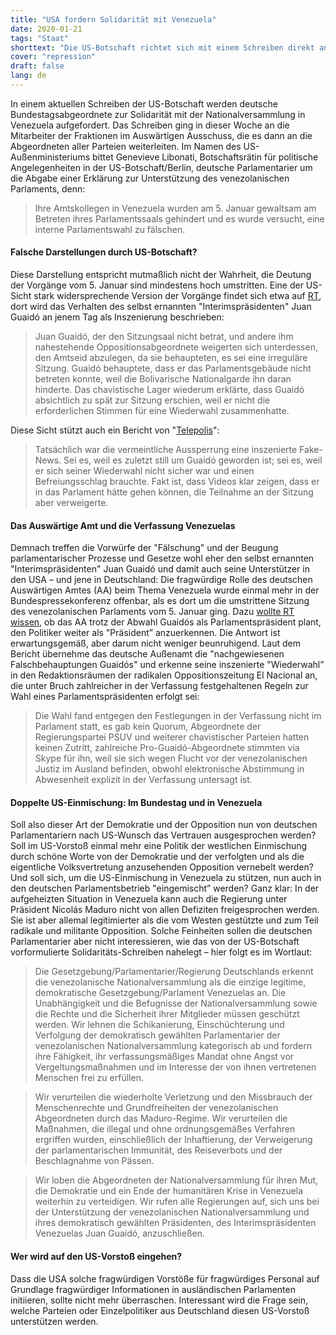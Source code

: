 ```yaml
---
title: "USA fordern Solidarität mit Venezuela"
date: 2020-01-21
tags: "Staat"
shorttext: "Die US-Botschaft richtet sich mit einem Schreiben direkt an deutsche Abgeordnete, um die Regierung Venezuelas anzugreifen."
cover: "repression"
draft: false
lang: de
---
```


In einem aktuellen Schreiben der US-Botschaft werden deutsche Bundestagsabgeordnete zur Solidarität mit der Nationalversammlung in Venezuela aufgefordert. Das Schreiben ging in dieser Woche an die Mitarbeiter der Fraktionen im Auswärtigen Ausschuss, die es dann an die Abgeordneten aller Parteien weiterleiten. Im Namen des US-Außenministeriums bittet Genevieve Libonati, Botschaftsrätin für politische Angelegenheiten in der US-Botschaft/Berlin, deutsche Parlamentarier um die Abgabe einer Erklärung zur Unterstützung des venezolanischen Parlaments, denn:

> Ihre Amtskollegen in Venezuela wurden am 5. Januar gewaltsam am Betreten ihres Parlamentssaals gehindert und es wurde versucht, eine interne Parlamentswahl zu fälschen.

#### Falsche Darstellungen durch US-Botschaft?

Diese Darstellung entspricht mutmaßlich nicht der Wahrheit, die Deutung der Vorgänge vom 5. Januar sind mindestens hoch umstritten. Eine der US-Sicht stark widersprechende Version der Vorgänge findet sich etwa auf [RT](https://deutsch.rt.com/amerika/96433-venezuela-wahlt-neuen-parlamentsprasidenten-juan-guaido-ohne-basis/ "Selbst ernannter 'Präsident' Juan Guaidó als Parlamentspräsident von Venezuela abgewählt"), dort wird das Verhalten des selbst ernannten "Interimspräsidenten" Juan Guaidó an jenem Tag als Inszenierung beschrieben:

> Juan Guaidó, der den Sitzungsaal nicht betrat, und andere ihm nahestehende Oppositionsabgeordnete weigerten sich unterdessen, den Amtseid abzulegen, da sie behaupteten, es sei eine irreguläre Sitzung. Guaidó behauptete, dass er das Parlamentsgebäude nicht betreten konnte, weil die Bolivarische Nationalgarde ihn daran hinderte. Das chavistische Lager wiederum erklärte, dass Guaidó absichtlich zu spät zur Sitzung erschien, weil er nicht die erforderlichen Stimmen für eine Wiederwahl zusammenhatte.

Diese Sicht stützt auch ein Bericht von "[Telepolis](https://www.heise.de/tp/features/Venezuelas-Problempraesident-4633644.html "Venezuelas Problempräsident")":

> Tatsächlich war die vermeintliche Aussperrung eine inszenierte Fake-News. Sei es, weil es zuletzt still um Guaidó geworden ist; sei es, weil er sich seiner Wiederwahl nicht sicher war und einen Befreiungsschlag brauchte. Fakt ist, dass Videos klar zeigen, dass er in das Parlament hätte gehen können, die Teilnahme an der Sitzung aber verweigerte.

#### Das Auswärtige Amt und die Verfassung Venezuelas

Demnach treffen die Vorwürfe der "Fälschung" und der Beugung parlamentarischer Prozesse und Gesetze wohl eher den selbst ernannten "Interimspräsidenten" Juan Guaidó und damit auch seine Unterstützer in den USA – und jene in Deutschland: Die fragwürdige Rolle des deutschen Auswärtigen Amtes (AA) beim Thema Venezuela wurde einmal mehr in der Bundespressekonferenz offenbar, als es dort um die umstrittene Sitzung des venezolanischen Parlaments vom 5. Januar ging. Dazu [wollte RT wissen](https://deutsch.rt.com/amerika/96499-auswartiges-amt-betatigt-sich-als-sprachrohr-guaido-venezuela/ "Auswärtiges Amt betätigt sich als Propaganda-Sprachrohr für Guaidó: 'Maduro-Regime hat versucht ...'"), ob das AA trotz der Abwahl Guaidós als Parlamentspräsident plant, den Politiker weiter als "Präsident” anzuerkennen. Die Antwort ist erwartungsgemäß, aber darum nicht weniger beunruhigend. Laut dem Bericht übernehme das deutsche Außenamt die "nachgewiesenen Falschbehauptungen Guaidós" und erkenne seine inszenierte "Wiederwahl” in den Redaktionsräumen der radikalen Oppositionszeitung El Nacional an, die unter Bruch zahlreicher in der Verfassung festgehaltenen Regeln zur Wahl eines Parlamentspräsidenten erfolgt sei:

> Die Wahl fand entgegen den Festlegungen in der Verfassung nicht im Parlament statt, es gab kein Quorum, Abgeordnete der Regierungspartei PSUV und weiterer chavistischer Parteien hatten keinen Zutritt, zahlreiche Pro-Guaidó-Abgeordnete stimmten via Skype für ihn, weil sie sich wegen Flucht vor der venezolanischen Justiz im Ausland befinden, obwohl elektronische Abstimmung in Abwesenheit explizit in der Verfassung untersagt ist.

#### Doppelte US-Einmischung: Im Bundestag und in Venezuela

Soll also dieser Art der Demokratie und der Opposition nun von deutschen Parlamentariern nach US-Wunsch das Vertrauen ausgesprochen werden? Soll im US-Vorstoß einmal mehr eine Politik der westlichen Einmischung durch schöne Worte von der Demokratie und der verfolgten und als die eigentliche Volksvertretung anzusehenden Opposition vernebelt werden? Und soll sich, um die US-Einmischung in Venezuela zu stützen, nun auch in den deutschen Parlamentsbetrieb "eingemischt” werden? Ganz klar: In der aufgeheizten Situation in Venezuela kann auch die Regierung unter Präsident Nicolás Maduro nicht von allen Defiziten freigesprochen werden. Sie ist aber allemal legitimierter als die vom Westen gestützte und zum Teil radikale und militante Opposition. Solche Feinheiten sollen die deutschen Parlamentarier aber nicht interessieren, wie das von der US-Botschaft vorformulierte Solidaritäts-Schreiben nahelegt – hier folgt es im Wortlaut:

> Die Gesetzgebung/Parlamentarier/Regierung Deutschlands erkennt die venezolanische Nationalversammlung als die einzige legitime, demokratische Gesetzgebung/Parlament Venezuelas an. Die Unabhängigkeit und die Befugnisse der Nationalversammlung sowie die Rechte und die Sicherheit ihrer Mitglieder müssen geschützt werden. Wir lehnen die Schikanierung, Einschüchterung und Verfolgung der demokratisch gewählten Parlamentarier der venezolanischen Nationalversammlung kategorisch ab und fordern ihre Fähigkeit, ihr verfassungsmäßiges Mandat ohne Angst vor Vergeltungsmaßnahmen und im Interesse der von ihnen vertretenen Menschen frei zu erfüllen.

> Wir verurteilen die wiederholte Verletzung und den Missbrauch der Menschenrechte und Grundfreiheiten der venezolanischen Abgeordneten durch das Maduro-Regime. Wir verurteilen die Maßnahmen, die illegal und ohne ordnungsgemäßes Verfahren ergriffen wurden, einschließlich der Inhaftierung, der Verweigerung der parlamentarischen Immunität, des Reiseverbots und der Beschlagnahme von Pässen.

> Wir loben die Abgeordneten der Nationalversammlung für ihren Mut, die Demokratie und ein Ende der humanitären Krise in Venezuela weiterhin zu verteidigen. Wir rufen alle Regierungen auf, sich uns bei der Unterstützung der venezolanischen Nationalversammlung und ihres demokratisch gewählten Präsidenten, des Interimspräsidenten Venezuelas Juan Guaidó, anzuschließen.

#### Wer wird auf den US-Vorstoß eingehen?

Dass die USA solche fragwürdigen Vorstöße für fragwürdiges Personal auf Grundlage fragwürdiger Informationen in ausländischen Parlamenten initiieren, sollte nicht mehr überraschen. Interessant wird die Frage sein, welche Parteien oder Einzelpolitiker aus Deutschland diesen US-Vorstoß unterstützen werden.
